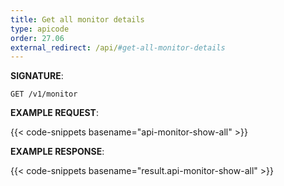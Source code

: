 ```yaml
---
title: Get all monitor details
type: apicode
order: 27.06
external_redirect: /api/#get-all-monitor-details
---
```


**SIGNATURE**:

`GET /v1/monitor`

**EXAMPLE REQUEST**:

{{< code-snippets basename="api-monitor-show-all" >}}

**EXAMPLE RESPONSE**:

{{< code-snippets basename="result.api-monitor-show-all" >}}
